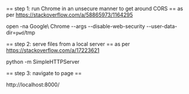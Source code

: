 
== step 1: run Chrome in an unsecure manner to get around CORS ==
as per
https://stackoverflow.com/a/58865973/1164295

open -na Google\ Chrome --args --disable-web-security --user-data-dir=`pwd`/tmp

== step 2: serve files from a local server ==
as per
https://stackoverflow.com/a/17223621

python -m SimpleHTTPServer

== step 3: navigate to page ==

http://localhost:8000/

